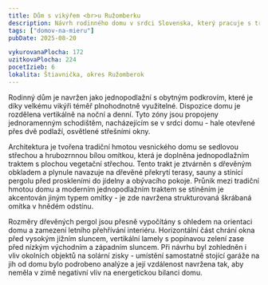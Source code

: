 ```yaml
---
title: Dům s vikýřem <br>u Ružomberku
description: Návrh rodinného domu v srdci Slovenska, který pracuje s tradičním i moderním tvaroslovím a nepopírá atmosféru lokality. Určen je pro mladou rodinu, která díky našim podrobným realizačním výkresům zrealizovala pasivní dům ve spolupráci s místními staviteli.
tags: ["domov-na-mieru"]
pubDate: 2025-08-20

vykurovanaPlocha: 172
uzitkovaPlocha: 224
pocetIzieb: 6
lokalita: Štiavnička, okres Ružomberok
---
```


Rodinný dům je navržen jako jednopodlažní s obytným podkrovím, které je díky velkému vikýři téměř plnohodnotně využitelné. Dispozice domu je rozdělena vertikálně na noční a denní. Tyto zóny jsou propojeny jednoramenným schodištěm, nacházejícím se v srdci domu - hale otevřené přes dvě podlaží, osvětlené střešními okny.

Architektura je tvořena tradiční hmotou vesnického domu se sedlovou střechou a hrubozrnnou bílou omítkou, která je doplněna jednopodlažním traktem s plochou vegetační střechou. Tento trakt je ztvárněn s dřevěným obkladem a plynule navazuje na dřevěné překrytí terasy, sauny a stínící pergolu před proskleními do jídelny a obývacího pokoje. Průnik mezi tradiční hmotou domu a moderním jednopodlažním traktem se stíněním je akcentován jiným typem omítky - je zde navržena strukturovaná škrábaná omítka v hnědém odstínu.

Rozměry dřevěných pergol jsou přesně vypočítány s ohledem na orientaci domu a zamezení letního přehřívání interiéru. Horizontální část chrání okna před vysokým jižním sluncem, vertikální lamely s popínavou zelení zase před nízkým východním a západním sluncem. Při návrhu byl zohledněn i vliv okolních objektů na solární zisky - umístění samostatně stojící garáže na jih od domu bylo podrobeno analýze a její vzdálenost navržena tak, aby neměla v zimě negativní vliv na energetickou bilanci domu.